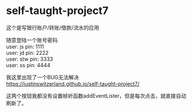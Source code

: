 # self-taught-project7

这个是写银行账户/转账/借款/流水的应用<br>

随意登陆一个账号密码<br>
user: js pin: 1111<br>
user: jd pin: 2222<br>
user: stw pin: 3333<br>
user: ss pin: 4444<br>

我这里出现了一个BUG无法解决<br>
https://justinswitzerland.github.io/self-taught-project7/

这两个按钮我都没有设置帧听函数addEventLister，但是每次点击，就直接自动刷新了。<br>
